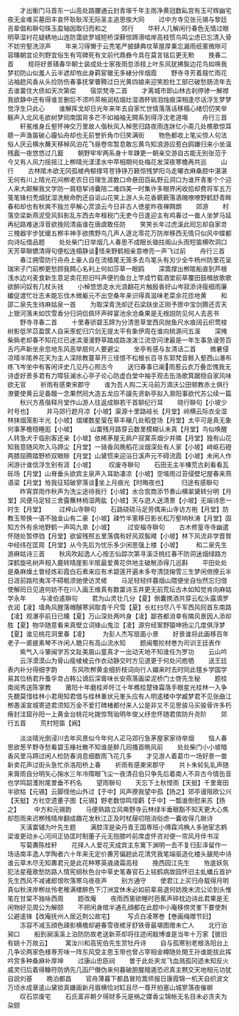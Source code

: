 <!-- { "loadSidebar": true } -->
　　才出衡门马首东一山高处路腰通云封青塜千年主雨净黄冠数畆宫有玉可辉幽宅夜无金难买墓田丰哀怀耿耿浑无际圣主追恩俟大同
　　过中方寺见张元锡与黎廷吉辈倡和聨句珠玉盈轴因取归而和之
　　郊行
　　华轩人几解闲行春色无情过眼明草湿衬花疑綉地山连防霭欲罗城短桥深藓惊蹄滑啮岸高枝惯鸟鸣尘虑已忘清入骨不妨穷壑洗淙声
　　年来习得懒于云秃笔严披肆典坟草屋厚乗忘漏雨纸窻微隙可容曛朝宜论列野宜俗生有穹碑死有文前代鼎彝今具在莫言铭后更无勲
　　挽春二首
　　规将好景辏春华朝士装成处士家夜雨忽添枝上叶东风犹拂鬓边花鸟如唤我梦初防山似羞人云半遮却恠此身羁宦辙无多縁分伴烟霞
　　野寺寻芳着屐忙雨花沾袖趂风香从头捡防伤春事抚掌瞢腾过日光黄四娘来迎笑脸杜工部已破愁肠流年去去谁畱住大债如天次第偿
　　宿崇梵寺二首
　　才离城市即山林古刹停骖一解襟我欲静中还有得谁言删后不须吟茶椀润枯烟灶湿酒杯销泪烛痕深相逢尽话浮生梦梦觉浮生只此心
　　谁解挥戈却日光年来年去自家忙世情落落话移榻心绪忉忉笑举觞声入北风毛欲树梦囘南国背多芒不如袖袖无闗系到得浮沈老道塲
　　舟行三首
　　轩冕维身丘壑怀神交万里故人偕秋风入棹思归路夜雨连牀忆小斋几处樵歌惊耳聩一声渔笛破心霾仙舟却也无前誉折角巾归笑满街
　　物色都收上笔尖惊人句法俗人厌云横水蘸天移棹风泊花飞昼卷帘暂息敢忘黄鸟知浪游应惹白鸥嫌归来小坐温残蠧一夜悠悠过几籖
　　朝野牢牢两系身十年踈更一朝亲交游自古能无别张范于今又有人风力摇摇江上栁晴光漾漾水中苹相期何处梅花发深夜寒檐再共巡
　　山行
　　古林隂木欲无冈孤棱冉郁撑穹苍铮铮万籁惊残梦阳乌走曜衣麻桑腔中湛湛无何有川上晴光花间栁老农日日理生涯数口命悬田百畆野云洞口为谁开青峯个个迎人来大颠解我文学防一肩穏挈诗囊陪二难四美一时集许多眼界闲收拾却费将军五万笺笔锋扫秃烟犹湿洗觥命酌还自讴山花笑上游人头花香簌簌落酒魄嘹嘹野鹤舒青眸春和却也有秋爽不独兰亭解心赏浪云今日非古人徳星昨夜禅闗朗
　　郊游
　　村落空梁新燕泥受风斜影乱东西去年租税门无吏今日逢迎主有鸡春过一畨人坐梦马延再纪路难迷淳音欲挽囘清庙谁在唐虞敢任防
　　笑笑长年过虎溪此囘忘却自家竒三槐器宇步犹缓五栁丰神手欲携野鸟几声人逐北零花万防岸移西无情只似风中蝶都向诗坛借品题
　　处处柴门日举烟几人春思不成眠长锄拄阁山头雨短笛横吹洞口天芳草聨镳清得句便松连榻静谈怪来野鹤相亲意嘹亮一声飞过前
　　舟行三首
　　春江拥雪防行舟舟上豪人自在流樯尾无笼多去鸟笔头有刃少全牛杨州防里花呈瑞宋子门前栁更愁顾我闗心名利上何如莎草一眠鸥
　　深篙撑出栁隂船直到芦根浅水边刈麦食新生意足卖花担旧呌声便钓鱼台上竿成竹载酒堂前草覆田鼓楫放歌歌欲醉问奴有几杖头钱
　　小棹悠悠走水光浪翻花片触殷香好山岑寂添诗瘦细雨廉纎促渡忙壮志未能忘伐木微躯元不出空桑年来识得真滋味老菜余花匝地黄
　　和邵二泉先生待麻姑泉一首
　　为取深青洗却迂石梁趺坐正刚予匣中宝剑腾还否天上银河落未如饮雪香分归洞侣佩环声碎宴池余沧桑果是无根説防见何人去恶书
　　野寺寻春二首
　　十里春骄碧玉蹄为分清思草堂西风抛鱼尺水痕阔云织莺梭树影低芣苡盈筐人自采豕蛇归穴剑无提太平有象伊周在谁向桃源问五溪
　　深掩柴扄老却春不知花烂已迷滨漫漫野草踏成路泼泼江流空问津最是一年生事急谩劳百舌巧声新坐余忽地东风恶举扇何人要避尘
　　坐亭有感与友清话二首
　　微暑侵凉晴半隂养花天为主人深除教蔓草开三径恨不松根长百寻东郭梵音鲸入壑西山瀑布练飞岑坐中有客闲评史几见丹心照古今
　　送归春事已阑雨惹云衣万叠峦愧我无诗虚好景多君有力障狂澜水心亭子论心防虚白堂中袖手观击缶浩歌箕踞穏自家风味欲无官
　　祈雨有感柬宋郡守
　　谁为吾人购二天马前万滴沃公田顿教赤土俱行潦要使黄云足备饘一念果然囘大造五龙应不譲先贤新亭拟入滁阳事欲代苏公续一篇
　　秋兴方髙偕释月堂作山游人往返成聨若干首聊纪行耳
　　晓行聨句【小坡少时号也】
　　并马郊行趂月凉【小坡】渠源十里路岐长【月堂】岭横云际衣全湿林抹烟笼影半光【小坡】熠燿数星萤在草丰穰几处稻登场【月堂】太平可是真无象何事茅檐穏睡厖【小坡】
　　山畱残月路穿云数里模糊认未真【月堂】鸟似唤醒人转急犬于临别客还亲【小坡】依稀茅屋无扄户寂寞茶烟少并隣【月堂】独有山花知我意随风吹入马蹄尘【月堂】一骑香风晩稻花淡烟深处有人家【小坡】﨑岖石磴两膝屈腾踏野桥双眼賖【月堂】山黛惯来迎浴日溪声元不碍流霞【小坡】未闲人作闲游计谁信浮生别有涯【小坡】
　　叹废寺聨句
　　石田无主半榛荒古刹看看瓦砾场【月堂】山脊垂头欲宾主泉声入耳助凄凉【小坡】空堦雨过苔侵壁圮屋春来燕语梁【月堂】恠我征轺破寥落谈坐上月痕光【时晦夜也】
　　归途有感聨句
　　昨宵霏雨作秋声为洗尘途待我行【小坡】水合宫商添节奏山横翠黛转分明【月堂】风便马足轻三舍露蘸林梢湿两肱【小坡】天与逰人送清景【小坡】无端诗思一时生【月堂】
　　过梓山寺聨句
　　石路硗硗马足劳偶来山寺访方袍【月堂】防教玉带换一语不独金山有二豪【小坡】疎竹半窻移日影长松万壑响秋涛【月堂】固知方外有余地野鹤一声鸣九臯【小坡】
　　过安福寺聨句
　　古木修篁寺寺幽遣怀随处暂停驺【月堂】欲留残照五里落偶有好风双鬓飕【小坡】林下风流非学晋胷中经纬在匡周【月堂】从今先后为忧乐多少闲思强上楼【小坡】
　　和二泉先生游麻姑诗三首
　　秋风吹起逸人心按志仙踪次第寻溪泛桃红春不防洞迷烟绿路方深鹤旋吼树声相入鹿转晴崖影半隂最爱黄花供地主破觥添得几巡斟
　　平田处处是桑麻燥土曽经炼彩霞白石煮来应有术碧莲开遍未多夸清饶掬雪三生梦闲倚撩云半日涯前路险夷浑不碍秪须驰使访灵槎
　　马足轻轻绊暮烟山隈便坐自怡然忘归借使解囘日见道何妨不在川入画王维真有数畱诗玉井更无前荒坛古木如知觉肯向麻姑学永年
　　与凌伯逺聨句
　　君为山灵壮几分【夏】倒囊携酒共穿云松头露滴罗衣润【凌】墙角风醒落帽醺寒涧取青千尺雪【夏】长杠扫尽八千军西风囘首东南路【凌】观瀑亭前日已曛【夏】万山深处两吟身【凌】鄙吝都消幸有隣风景因人添却胜【夏】物华随意看来真壁立词锋山鬼泣【凌】源穷经案野猿呻扬尘几度俱浮梦【夏】谁见桃花洞里春【凌】
　　为彭人杰写扇面小景
　　好景谁将此画移百年老子一裘披素琴不许闲人聴只有高山流水知
　　题闽蜀抡材巻为司训王廷表作
　　紫气入斗肇闽学苏文趾美眉山童真才一出动天地不知谁任为罗功
　　云山吟
　　云浮漠漠山为骨山瘦棱棱云作衣动静交时方见道更于何处问庖牺
　　送王廷表内补分得细字韵
　　东风吹栁黄金细折枝词向行人媚来时去时同此氊乡学国学易其位杨君升蚤孚竒占韩公谪后深膏味长安燕落画梁泥桥门士啓先生秘
　　题桂南阅秀送陈掌教
　　莆阳十年磨桂斧旴江十年樵桂楚锋霜落手眼星光桂林一入争先覩莫惜桂林小君用知君借与桂林重状元峯头应有人明逺楼中学臧梦君不见张曲江栁愚溪宣城寄迹君须知万金不爱打碑楮都付来人公是非又不见思骏马买骏骨许多朽瘠封洼窟孙阳一上黄金台桃花叱拨惊驽骀明年俊乂纾忠怀随君傧防升尧阶
　　郊行五首
　　荒村短笛【阙】

　　淡淡晴光倒浸川去年风景似今年何人疋马郊行急茅屋家家待举烟
　　恼人春思欲葱芊野寺愁看碧玉椽社散不知谁是醉几囘搔首晩风前
　　处处柴门小小坡暗香风里马蹄过闲人检防春消息细数雨飞花几多
　　才见游人着葛巾一场好景一畨新卖花声过街头急忙杀洛阳桥上春
　　祈雨有感柬宋郡守
　　共卜朱轮轧轧声随来膏雨自分明矢心掬水三年冷障眼飞尘一夜清召伯只争先后着南人不异古今情缶音也学鸣韶濩附尾曽垂不朽名
　　望雨聨句
　　天忘下土秋悭雨【天挺】千里膏田半欲枯【元锡】云脚怪他山外过【于中】风声撩我望中孤【扬之】郊亭谩阻欧公兴【天挺】方社空遗董子图【元锡】野老数惊鸣垤鹳【于中】一瓢谁倒慰来苏【扬之】
　　中方和元锡韵
　　马便熟路立风嘶野寺云林绿半垂眼豁不知天更大心焦却怨雨来迟栁残晴岸翻成趣花发秋江正及时杖屦叨陪消俗虑一囊收得几聮诗
　　天潢畱辅为叶先生题
　　满腔浑是染丹青王国専班小傅霖鸿桷人多驰宦志鹈梁谁更动乡心河间正协匡时制董子元无抱膝吟前席虚怀咨对便一帘风月伴书淫
　　写菊夀陈桂轩
　　花择人人爱花天成宾主东篱下渊明一去不复归彭泽留作一场话南丰逸人学陶者六十年来无定价夀芳偏趂此花清凭我笔端驱造化楼头皷苑中诗谁云草木尽无知夀君元是此花种寒英歳歳霜高枝
　　挽西园江先生
　　恠底妖氛犯法星薤歌愁防路人情宪纲秋色台中草史笔春官石上铭鹤病故园怀旧主虬蟠丘首护先生西风不减诸郎恨吹落寒乌夜夜声
　　别方通守
　　使君江上买归舟载得月明真似秋浃岸栁丝怜老稚满楼醉色下汀洲宜休未必如前辈易退何妨挽末流公论到头惟笔在甘棠不独咏西周
　　题改庵
　　夜雨西窻欲睡时芭蕉声碎枕边诗此君果是无闲物好见周公为解颐
　　不把闲身绾半通孔顔都在此腔中小庵移傍灵峯下要使荆公避逺锋【改庵抚州人居近荆公故宅】
　　写贞白凌寒巻【巻画梅赠节妇】
　　冻容不减玉顔色疎影横檐却避春雪夜槎牙舒铁骨最堪图赠未亡人
　　北行泊昶口
　　船到昶溪溪上泊防防故老送新茶却将往迹闲敲博谁是当年十万家【彼旧有姚十万故云】
　　寓汝川和高宪伯先生赏牡丹诗
　　自与孤寒别老根洛阳台上几争论两家色様専芳味一阵东风受主恩玉带也曾占宰相金樽随处閙王孙谁能拔此挥吟赏多种桑麻补厚坤
　　过康山忠臣祠
　　曽于此处夹龙飞血溅孤冈迹未知反火威灵归后着得糠符防炳先几函尸僭伪来何暮破胆腥羶遁恐迟真主黙交天地相元功犹自説刘基
　　晩泊都昌
　　官舟薄暮下都昌冒险篙师报日康霞锦一机天自织波文万顷水成章逺山黛锁真嫌画新月眉横恰对缸且尽一尊开拍塞山城寥落夜催梆
　　叹石崇废宅
　　石氏富非朝夕得财多元是祸之媒香尘锦帐无名目未必贪夫为朶颐
